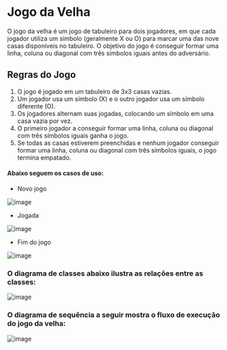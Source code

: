 # Jogo da Velha

O jogo da velha é um jogo de tabuleiro para dois jogadores, em que cada jogador utiliza um símbolo (geralmente X ou O) para marcar uma das nove casas disponíveis no tabuleiro. O objetivo do jogo é conseguir formar uma linha, coluna ou diagonal com três símbolos iguais antes do adversário.

## Regras do Jogo

1. O jogo é jogado em um tabuleiro de 3x3 casas vazias.
2. Um jogador usa um símbolo (X) e o outro jogador usa um símbolo diferente (O).
3. Os jogadores alternam suas jogadas, colocando um símbolo em uma casa vazia por vez.
4. O primeiro jogador a conseguir formar uma linha, coluna ou diagonal com três símbolos iguais ganha o jogo.
5. Se todas as casas estiverem preenchidas e nenhum jogador conseguir formar uma linha, coluna ou diagonal com três símbolos iguais, o jogo termina empatado.

#### **Abaixo seguem os casos de uso:**

* Novo jogo

![image](https://user-images.githubusercontent.com/88853327/226078221-72c4608d-5b31-4077-9c88-a4a68614edf3.png)

* Jogada

![image](https://user-images.githubusercontent.com/88853327/226078228-72fda91e-dc81-4ef5-9de0-067dcd698370.png)

* Fim do jogo

![image](https://user-images.githubusercontent.com/88853327/226078288-a9e3aca4-9821-45ad-97b3-353a5fa2808e.png)


### **O diagrama de classes abaixo ilustra as relações entre as classes:**

![image](https://user-images.githubusercontent.com/88853327/226076562-1a8c10c4-5120-4a59-98bc-9e7c78f788ea.png)


### **O diagrama de sequência a seguir mostra o fluxo de execução do jogo da velha:**

![image](https://user-images.githubusercontent.com/88853327/226078070-ac7196c7-a841-4c26-9d67-1ce7bd329968.png)
